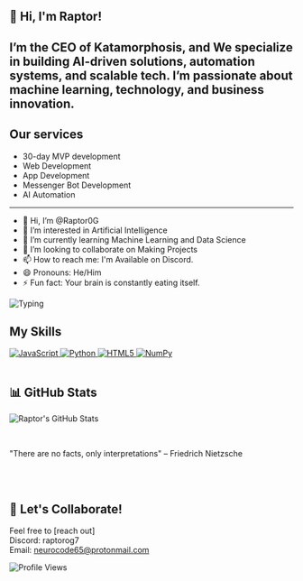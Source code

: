 
## 👋 Hi, I'm Raptor! 

I’m the CEO of **Katamorphosis**, and We specialize in building **AI-driven solutions**, **automation systems**, and **scalable tech**. I’m passionate about **machine learning**, **technology**, and **business** innovation. 
---
## Our services 
- 30-day MVP development
- Web Development
- App Development
- Messenger Bot Development
- AI Automation
--- 
- 👋 Hi, I’m @Raptor0G
- 👀 I’m interested in Artificial Intelligence
- 🌱 I’m currently learning Machine Learning and Data Science
- 💞️ I’m looking to collaborate on Making Projects 
- 📫 How to reach me: I'm Available on Discord.
- 😄 Pronouns: He/Him
- ⚡ Fun fact: Your brain is constantly eating itself.

![Typing](https://readme-typing-svg.herokuapp.com?size=20&color=00FF00&lines=Machine+Learning+Enthusiast;AI+Innovator;Automation+Explorer)

<!---
Raptor0G/Raptor0G is a ✨ special ✨ repository because its `README.md` (this file) appears on your GitHub profile.
You can click the Preview link to take a look at your changes.
--->
## My Skills  

<a href="https://developer.mozilla.org/en-US/docs/Web/JavaScript" target="_blank">
  <img src="https://img.shields.io/badge/JavaScript-F7DF1E?style=for-the-badge&logo=javascript&logoColor=black" alt="JavaScript">
</a>

<a href="https://www.python.org/" target="_blank">
  <img src="https://img.shields.io/badge/Python-3776AB?style=for-the-badge&logo=python&logoColor=white" alt="Python">
</a>

<a href="https://developer.mozilla.org/en-US/docs/Web/HTML" target="_blank">
  <img src="https://img.shields.io/badge/HTML5-E34F26?style=for-the-badge&logo=html5&logoColor=white" alt="HTML5">
</a>

<a href="https://numpy.org/" target="_blank">
  <img src="https://img.shields.io/badge/NumPy-013243?style=for-the-badge&logo=numpy&logoColor=white" alt="NumPy">
</a

<br/><br/>

## 📊 GitHub Stats

![Raptor's GitHub Stats](https://github-readme-stats.vercel.app/api?username=Raptor0G&show_icons=true&count_private=true&hide_title=true&hide=prs)

<br/>

"There are no facts, only interpretations" – Friedrich Nietzsche

<br/><br/>

## 🤝 Let's Collaborate!
Feel free to [reach out]  
Discord: raptorog7  
Email: neurocode65@protonmail.com



![Profile Views](https://komarev.com/ghpvc/?username=Raptor0G&style=flat-square&color=blue)





